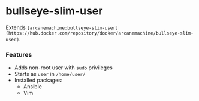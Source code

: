 # bullseye-slim-user

Extends `[arcanemachine:bullseye-slim-user](https://hub.docker.com/repository/docker/arcanemachine/bullseye-slim-user)`.


### Features

- Adds non-root user with `sudo` privileges
- Starts as `user` in `/home/user/`
- Installed packages:
  - Ansible
  - Vim
